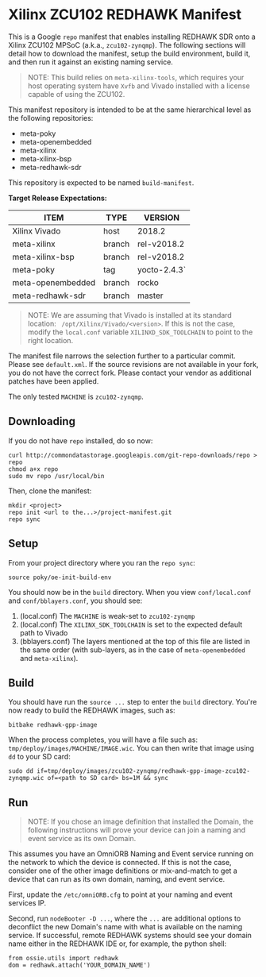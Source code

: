 # Xilinx ZCU102 REDHAWK Manifest

This is a Google `repo` manifest that enables installing REDHAWK SDR onto a Xilinx ZCU102 MPSoC (a.k.a., `zcu102-zynqmp`).  The following sections will detail how to download the manifest, setup the build environment, build it, and then run it against an existing naming service.

 > NOTE: This build relies on `meta-xilinx-tools`, which requires your host operating system have `Xvfb` and Vivado installed with a license capable of using the ZCU102.

This manifest repository is intended to be at the same hierarchical level as the following repositories:

 * meta-poky
 * meta-openembedded
 * meta-xilinx
 * meta-xilinx-bsp
 * meta-redhawk-sdr

This repository is expected to be named `build-manifest`.

**Target Release Expectations:**

| ITEM | TYPE | VERSION |
| ----- | ----- | ----- |
| Xilinx Vivado | host | 2018.2 |
| meta-xilinx | branch | rel-v2018.2 |
| meta-xilinx-bsp | branch | rel-v2018.2 |
| meta-poky | tag | yocto-2.4.3` |
| meta-openembedded | branch | rocko |
| meta-redhawk-sdr | branch | master |

 > NOTE: We are assuming that Vivado is installed at its standard location: ` /opt/Xilinx/Vivado/<version>`.  If this is not the case, modify the `local.conf` variable `XILINXD_SDK_TOOLCHAIN` to point to the right location.

The manifest file narrows the selection further to a particular commit.  Please see `default.xml`.  If the source revisions are not available in your fork, you do not have the correct fork.  Please contact your vendor as additional patches have been applied.

The only tested `MACHINE` is `zcu102-zynqmp`.

## Downloading

If you do not have `repo` installed, do so now:

```
curl http://commondatastorage.googleapis.com/git-repo-downloads/repo > repo
chmod a+x repo
sudo mv repo /usr/local/bin
```

Then, clone the manifest:

```
mkdir <project>
repo init <url to the...>/project-manifest.git
repo sync
```

## Setup

From your project directory where you ran the `repo sync`:

```
source poky/oe-init-build-env
```

You should now be in the `build` directory.  When you view `conf/local.conf` and `conf/bblayers.conf`, you should see:

 1. (local.conf) The `MACHINE` is weak-set to `zcu102-zynqmp`
 2. (local.conf) The `XILINX_SDK_TOOLCHAIN` is set to the expected default path to Vivado
 3. (bblayers.conf) The layers mentioned at the top of this file are listed in the same order (with sub-layers, as in the case of `meta-openembedded` and `meta-xilinx`).

## Build

You should have run the `source ...` step to enter the `build` directory.  You're now ready to build the REDHAWK images, such as:

```
bitbake redhawk-gpp-image
```

When the process completes, you will have a file such as: `tmp/deploy/images/MACHINE/IMAGE.wic`.  You can then write that image using `dd` to your SD card:

```
sudo dd if=tmp/deploy/images/zcu102-zynqmp/redhawk-gpp-image-zcu102-zynqmp.wic of=<path to SD card> bs=1M && sync
```

## Run

 > NOTE: If you chose an image definition that installed the Domain, the following instructions will prove your device can join a naming and event service as its own Domain.

This assumes you have an OmniORB Naming and Event service running on the network to which the device is connected.  If this is not the case, consider one of the other image definitions or mix-and-match to get a device that can run as its own domain, naming, and event service.

First, update the `/etc/omniORB.cfg` to point at your naming and event services IP.

Second, run `nodeBooter -D ...`, where the `...` are additional options to deconflict the new Domain's name with what is available on the naming service.  If successful, remote REDHAWK systems should see your domain name either in the REDHAWK IDE or, for example, the python shell:

```
from ossie.utils import redhawk
dom = redhawk.attach('YOUR_DOMAIN_NAME')
```
